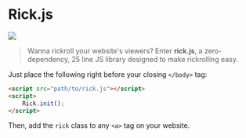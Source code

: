 # Rick.js

![](https://i.giphy.com/media/5kq0GCjHA8Rwc/200.webp)

> Wanna rickroll your website's viewers? Enter **rick.js**, a zero-dependency, 25 line JS library designed to make rickrolling easy.

Just place the following right before your closing `</body>` tag:

```html
<script src="path/to/rick.js"></script>
<script>
    Rick.init();
</script>
```

Then, add the `rick` class to any `<a>` tag on your website.
